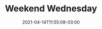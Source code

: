 ---
# Essential settings
title: "Weekend Wednesday"
type: "post"
date: 2021-04-14T11:55:08-03:00

# Scheduling
draft: true

# Organization
layout: "daily-single"
categories: ["daily"]
tags: []

# Thumbnail / Featured
summary: ""
thumb: "images/1.jpg"
alt: "Brilliantly said by CGPGrey"
---